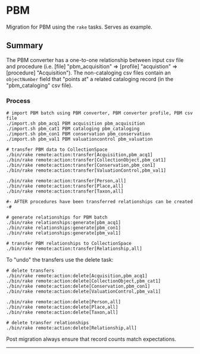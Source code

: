 # PBM

Migration for PBM using the `rake` tasks. Serves as example.

## Summary

The PBM converter has a one-to-one relationship between input csv file and procedure (i.e. [file] "pbm_acquisition" => [profile] "acquistion" => [procedure] "Acquisition"). The non-cataloging csv files contain an `objectNumber` field that "points at" a related cataloging record (in the "pbm_cataloging" csv file).

### Process

```
# import PBM batch using PBM converter, PBM converter profile, PBM csv file
./import.sh pbm_acq1 PBM acquisition pbm_acquisition
./import.sh pbm_cat1 PBM cataloging pbm_cataloging
./import.sh pbm_con1 PBM conservation pbm_conservation
./import.sh pbm_val1 PBM valuationcontrol pbm_valuation

# transfer PBM data to CollectionSpace
./bin/rake remote:action:transfer[Acquisition,pbm_acq1]
./bin/rake remote:action:transfer[CollectionObject,pbm_cat1]
./bin/rake remote:action:transfer[Conservation,pbm_con1]
./bin/rake remote:action:transfer[ValuationControl,pbm_val1]

./bin/rake remote:action:transfer[Person,all]
./bin/rake remote:action:transfer[Place,all]
./bin/rake remote:action:transfer[Taxon,all]

#- AFTER procedures have been transferred relationships can be created -#

# generate relationships for PBM batch
./bin/rake relationships:generate[pbm_acq1]
./bin/rake relationships:generate[pbm_con1]
./bin/rake relationships:generate[pbm_val1]

# transfer PBM relationships to CollectionSpace
./bin/rake remote:action:transfer[Relationship,all]
```

To "undo" the transfers use the delete task:

```
# delete transfers
./bin/rake remote:action:delete[Acquisition,pbm_acq1]
./bin/rake remote:action:delete[CollectionObject,pbm_cat1]
./bin/rake remote:action:delete[Conservation,pbm_con1]
./bin/rake remote:action:delete[ValuationControl,pbm_val1]

./bin/rake remote:action:delete[Person,all]
./bin/rake remote:action:delete[Place,all]
./bin/rake remote:action:delete[Taxon,all]

# delete transfer relationships
./bin/rake remote:action:delete[Relationship,all]
```

Post migration always ensure that record counts match expectations.

---
